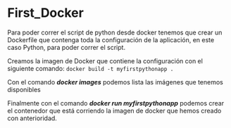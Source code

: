 # First_Docker

Para poder correr el script de python desde docker tenemos que crear un Dockerfile que contenga toda la configuración de la aplicación, en este caso Python, para poder correr el script.

Creamos la imagen de Docker que contiene la configuración con el siguiente comando: `docker build -t myfirstpythonapp .`

Con el comando __*docker images*__ podemos lista las imágenes que tenemos disponibles

Finalmente con el comando __*docker run myfirstpythonapp*__ podemos crear el contenedor que está corriendo la imagen de docker que hemos creado con anterioridad.

